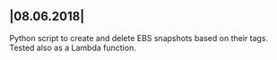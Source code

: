|08.06.2018|
------------
Python script to create and delete EBS snapshots based on their tags.
Tested also as a Lambda function.
